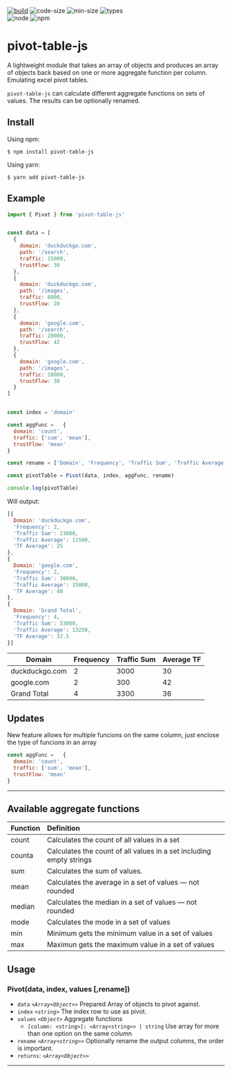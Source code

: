 [![build](https://img.shields.io/travis/alvaro-escalante/pivot-js?style=for-the-badge)](https://app.travis-ci.com/github/alvaro-escalante/pivot-js)
![code-size](https://img.shields.io/github/languages/code-size/alvaro-escalante/pivot-js?style=for-the-badge)
![min-size](https://img.shields.io/bundlephobia/min/pivot-table-js?style=for-the-badge)
![types](https://img.shields.io/npm/types/pivot-table-js?style=for-the-badge)<br>
![node](https://img.shields.io/node/v/pivot-table-js?style=for-the-badge)
![npm](https://img.shields.io/npm/v/pivot-table-js?style=for-the-badge)


# pivot-table-js

A lightweight module that takes an array of objects and produces an array of objects back based on one or more aggregate function per column. Emulating excel pivot tables.

`pivot-table-js` can calculate different aggregate functions on sets of values. The results can be optionally renamed.


## Install

Using npm:

```console
$ npm install pivot-table-js
```

Using yarn:

```console
$ yarn add pivot-table-js
```

## Example

```js
import { Pivot } from 'pivot-table-js'


const data = [
  {
    domain: 'duckduckgo.com',
    path: '/search',
    traffic: 15000,
    trustFlow: 30
  },
  {
    domain: 'duckduckgo.com',
    path: '/images',
    traffic: 8000,
    trustFlow: 20
  },
  {
    domain: 'google.com',
    path: '/search',
    traffic: 20000,
    trustFlow: 42
  },
  {
    domain: 'google.com',
    path: '/images',
    traffic: 10000,
    trustFlow: 38
  }
]


const index = 'domain'

const aggFunc =   {
  domain: 'count', 
  traffic: ['sum', 'mean'], 
  trustFlow: 'mean' 
}

const rename = ['Domain', 'Frequency', 'Traffic Sum', 'Traffic Average', 'TF Average']

const pivotTable = Pivot(data, index, aggFunc, rename)

console.log(pivotTable)
```

Will output:

```js
[{
  Domain: 'duckduckgo.com',
  'Frequency': 2,
  'Traffic Sum': 23000,
  'Traffic Average': 11500,
  'TF Average': 25
},
{
  Domain: 'google.com',
  'Frequency': 2,
  'Traffic Sum': 30000,
  'Traffic Average': 15000,
  'TF Average': 40
},
{
  Domain: 'Grand Total',
  'Frequency': 4,
  'Traffic Sum': 53000,
  'Traffic Average': 13250,
  'TF Average': 32.5
}]
```


| Domain         | Frequency | Traffic Sum | Average TF |
| -------------- | ----------| ----------- | ---------- |
| duckduckgo.com | 2         | 3000        | 30         |
| google.com     | 2         | 300         | 42         |
| Grand Total    | 4         | 3300        | 36         |


## Updates

New feature allows for multiple funcions on the same column, just enclose the type of funcions in an array 

```js
const aggFunc =   {
  domain: 'count', 
  traffic: ['sum', 'mean'], 
  trustFlow: 'mean' 
}
```

---

## Available aggregate functions

| Function  | Definition     |
| :-------------- | :-------------------------------------- |
| count  | Calculates the count of all values in a set |
| counta | Calculates the count of all values in a set including empty strings |
| sum    | Calculates the sum of values. |
| mean   | Calculates the average in a set of values — not rounded |
| median | Calculates the median in a set of values — not rounded |
| mode   | Calculates the mode in a set of values |
| min    | Minimum gets the minimum value in a set of values |
| max    | Maximun gets the maximum value in a set of values |
 
## Usage

### Pivot(data, index, values [,rename])

* `data` *`<Array<Object>>`* Prepared Array of objects to pivot against.
* `index` *`<string>`* The index row to use as pivot.
* `values` *`<Object>`* Aggregate functions
  * `[column: <string>]: <Array<string>> | string` Use array for more than one option on the same column
* `rename` *`<Array<string>>`* Optionally rename the output columns, the order is important.
* `returns`: *`<Array<Object>>`*

---
